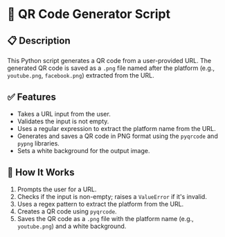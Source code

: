 # 📱 QR Code Generator Script

## 📋 Description
This Python script generates a QR code from a user-provided URL. The generated QR code is saved as a `.png` file named after the platform (e.g., `youtube.png`, `facebook.png`) extracted from the URL.

## ✅ Features
- Takes a URL input from the user.
- Validates the input is not empty.
- Uses a regular expression to extract the platform name from the URL.
- Generates and saves a QR code in PNG format using the `pyqrcode` and `pypng` libraries.
- Sets a white background for the output image.

## 🧠 How It Works
1. Prompts the user for a URL.
2. Checks if the input is non-empty; raises a `ValueError` if it's invalid.
3. Uses a regex pattern to extract the platform from the URL.
4. Creates a QR code using `pyqrcode`.
5. Saves the QR code as a `.png` file with the platform name (e.g., `youtube.png`) and a white background.

